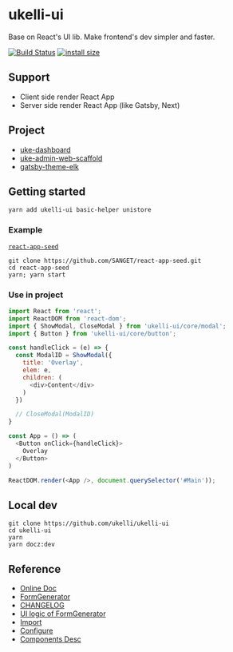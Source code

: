 # ukelli-ui

Base on React's UI lib. Make frontend's dev simpler and faster.

[![Build Status](https://travis-ci.org/ukelli/ukelli-ui.svg?branch=master)](https://travis-ci.org/ukelli/ukelli-ui)
[![install size](https://packagephobia.now.sh/badge?p=ukelli-ui)](https://packagephobia.now.sh/result?p=ukelli-ui)

## Support

- Client side render React App
- Server side render React App (like Gatsby, Next)

## Project

- [uke-dashboard](https://github.com/ukelli/uke-dashboard)
- [uke-admin-web-scaffold](https://github.com/ukelli/uke-admin-web-scaffold)
- [gatsby-theme-elk](https://github.com/SANGET/gatsby-theme-elk)

## Getting started

```shell
yarn add ukelli-ui basic-helper unistore
```

### Example

[`react-app-seed`](https://github.com/SANGET/react-app-seed.git)

```shell
git clone https://github.com/SANGET/react-app-seed.git
cd react-app-seed
yarn; yarn start
```

### Use in project

```js
import React from 'react';
import ReactDOM from 'react-dom';
import { ShowModal, CloseModal } from 'ukelli-ui/core/modal';
import { Button } from 'ukelli-ui/core/button';

const handleClick = (e) => {
  const ModalID = ShowModal({
    title: 'Overlay',
    elem: e,
    children: (
      <div>Content</div>
    )
  })

  // CloseModal(ModalID)
}

const App = () => (
  <Button onClick={handleClick}>
    Overlay
  </Button>
)

ReactDOM.render(<App />, document.querySelector('#Main'));
```

## Local dev

```shell
git clone https://github.com/ukelli/ukelli-ui
cd ukelli-ui
yarn
yarn docz:dev
```

## Reference

- [Online Doc](https://ui.ukelli.com/)
- [FormGenerator](https://ui.ukelli.com/#/G-Desc)
- [CHANGELOG](./docs/CHANGELOG.md)
- [UI logic of FormGenerator](./docs/ui-logic.md)
- [Import](./docs/import-desc.md)
- [Configure](./docs/configuration.md)
- [Components Desc](./docs/components.md)

